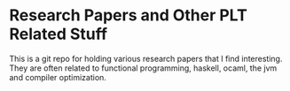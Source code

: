 # Research Papers and Other PLT Related Stuff

This is a git repo for holding various research papers that I find interesting.
They are often related to functional programming, haskell, ocaml, the jvm and
compiler optimization.
